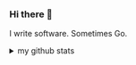 ### Hi there 👋

I write software. Sometimes Go.

<details>
  <summary>my github stats</summary>
<p align="center">
<a href="https://github.com/briheet">
  <img height="180em" src="https://github-readme-stats-eight-theta.vercel.app/api?username=briheet&show_icons=true&theme=algolia&include_all_commits=true&count_private=true"/>
  <img height="180em" src="https://github-readme-stats-eight-theta.vercel.app/api/top-langs/?hide=jupyternotebook,shell,logos,html,css&username=briheet&layout=compact&langs_count=8&theme=algolia"/>
</a>
</p>
</details>
